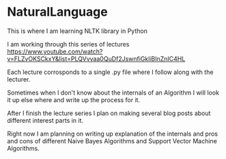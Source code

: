 # NaturalLanguage
This is where I am learning NLTK library in Python 

I am working through this series of lectures 
https://www.youtube.com/watch?v=FLZvOKSCkxY&list=PLQVvvaa0QuDf2JswnfiGkliBInZnIC4HL


Each lecture corrosponds to a single .py file where I follow along with the lecturer. 

Sometimes when I don't know about the internals of an Algorithm I will look it up else where and write up the process for it. 

After I finish the lecture series I plan on making several blog posts about different interest parts in it.

Right now I am planning on writing up explanation of the internals and pros and cons of different Naive Bayes Algorithms and Support Vector Machine Algorithms.


